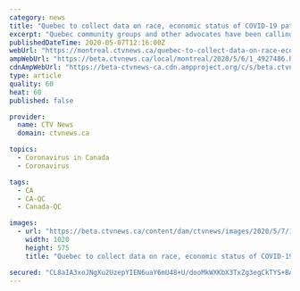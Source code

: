 ```yaml
---
category: news
title: "Quebec to collect data on race, economic status of COVID-19 patients, director of public health says"
excerpt: "Quebec community groups and other advocates have been calling on Quebec to collect race-based data on COVID-19 patients."
publishedDateTime: 2020-05-07T12:16:00Z
webUrl: "https://montreal.ctvnews.ca/quebec-to-collect-data-on-race-economic-status-of-covid-19-patients-director-of-public-health-says-1.4927486"
ampWebUrl: "https://beta.ctvnews.ca/local/montreal/2020/5/6/1_4927486.html"
cdnAmpWebUrl: "https://beta-ctvnews-ca.cdn.ampproject.org/c/s/beta.ctvnews.ca/local/montreal/2020/5/6/1_4927486.html"
type: article
quality: 60
heat: 60
published: false

provider:
  name: CTV News
  domain: ctvnews.ca

topics:
  - Coronavirus in Canada
  - Coronavirus

tags:
  - CA
  - CA-QC
  - Canada-QC

images:
  - url: "https://beta.ctvnews.ca/content/dam/ctvnews/images/2020/5/7/1_4927811.jpg?cache_timestamp=1588854680063"
    width: 1020
    height: 575
    title: "Quebec to collect data on race, economic status of COVID-19 patients, director of public health says"

secured: "CL8aIA3xoJNgXu2UzepYIEN6uaY6mU48+U/dooMkWXKbX3TxZg3egCkTYS+BA+0d0iDiI503u/0hjY1kDlVzV5uon/yEBgVJwkq5YIiYd3Mq2nkVDNxJJ71G9VEf/Qq3P+it+Ak9r8EsYd1yxjj4wFuHae2pUJ0Q9I7ApjcY33VG3KWGi+gzNmelz7+OYpTDg8+OC3n57V0amXrogJ4WYX5KHUuiiG8LWdT551C61KG5ZsB3ekYflOdP5c+wyXXyR00ZNqf9VmyWIUlfxvyKvHMdmdZ/OrYJ+Nwepj5OmQhi89PjdQ5CmXOPD+6UxO37;KUTXz+Ui/AFDWpJAqmyXSA=="
---
```


